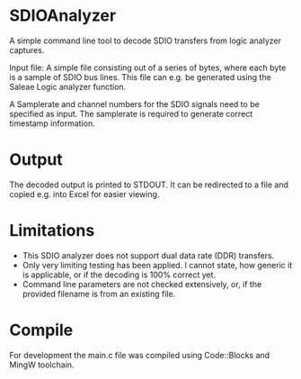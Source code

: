 # SDIOAnalyzer
A simple command line tool to decode SDIO transfers from logic analyzer captures.

Input file: A simple file consisting out of a series of bytes, where each byte is a sample of SDIO bus lines. This file can e.g. be generated using the Saleae Logic analyzer function.

A Samplerate and channel numbers for the SDIO signals need to be specified as input.
The samplerate is required to generate correct timestamp information.

# Output
The decoded output is printed to STDOUT. It can be redirected to a file and copied e.g. into Excel for easier viewing.

# Limitations
- This SDIO analyzer does not support dual data rate (DDR) transfers.
- Only very limiting testing has been applied. I cannot state, how generic it is applicable, or if the decoding is 100% correct yet.
- Command line parameters are not checked extensively, or, if the provided filename is from an existing file.

# Compile
For development the main.c file was compiled using Code::Blocks and MingW toolchain.
